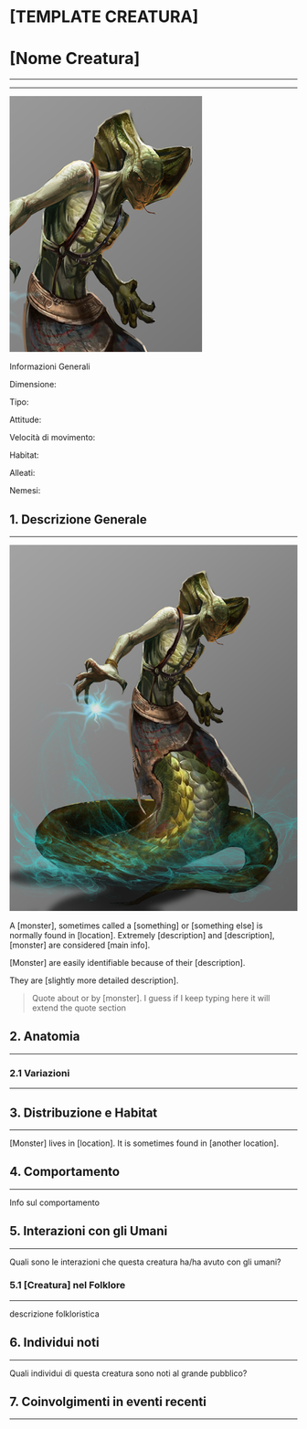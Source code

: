 # [TEMPLATE CREATURA]

# [Nome Creatura]

---

---

![%5BTEMPLATE%20CREATURA%5D%206cf0eaebe11a447db39e52703c7f2b16/SerpentCultistCrop.png](%5BTEMPLATE%20CREATURA%5D%206cf0eaebe11a447db39e52703c7f2b16/SerpentCultistCrop.png)

Informazioni Generali

Dimensione:

Tipo:

Attitude:

Velocità di movimento:

Habitat:

Alleati:

Nemesi:

## 1. Descrizione Generale

---

![%5BTEMPLATE%20CREATURA%5D%206cf0eaebe11a447db39e52703c7f2b16/SerpentCultist2.png](%5BTEMPLATE%20CREATURA%5D%206cf0eaebe11a447db39e52703c7f2b16/SerpentCultist2.png)

A [monster], sometimes called a [something] or [something else] is normally found in [location]. Extremely [description] and [description], [monster] are considered [main info].

[Monster] are easily identifiable because of their [description]. 

They are [slightly more detailed description].

> Quote about or by [monster]. I guess if I keep typing here it will extend the quote section
> 

## 2. Anatomia

---

### 2.1 Variazioni

---

## 3. Distribuzione e Habitat

---

[Monster] lives in [location]. It is sometimes found in [another location].

## 4. Comportamento

---

Info sul comportamento

## 5. Interazioni con gli Umani

---

Quali sono le interazioni che questa creatura ha/ha avuto con gli umani?

### 5.1 [Creatura] nel Folklore

---

descrizione folkloristica

## 6. Individui noti

---

Quali individui di questa creatura sono noti al grande pubblico?

## 7. Coinvolgimenti in eventi recenti

---

[](%5BTEMPLATE%20CREATURA%5D%206cf0eaebe11a447db39e52703c7f2b16/Untitled%20d9b3de5a750946a69159e1b2d9154341.csv)